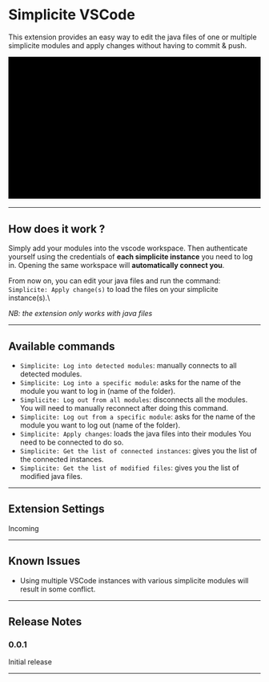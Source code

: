 # Simplicite VSCode

This extension provides an easy way to edit the java files of one or multiple simplicite modules and apply changes without having to commit & push.


![login-apply](images/login-apply.gif)

---

## How does it work ?

Simply add your modules into the vscode workspace. Then authenticate yourself using the credentials of **each simplicite instance** you need to log in.
Opening the same workspace will **automatically connect you**.

From now on, you can edit your java files and run the command: `Simplicite: Apply change(s)` to load the files on your simplicite instance(s).\

*NB: the extension only works with java files*

---

## Available commands
* `Simplicite: Log into detected modules`: manually connects to all detected modules.
* `Simplicite: Log into a specific module`: asks for the name of the module you want to log in (name of the folder).
* `Simplicite: Log out from all modules`: disconnects all the modules. You will need to manually reconnect after doing this command.
* `Simplicite: Log out from a specific module`: asks for the name of the module you want to log out (name of the folder). 
* `Simplicite: Apply changes`: loads the java files into their modules You need to be connected to do so.
* `Simplicite: Get the list of connected instances`: gives you the list of the connected instances.
* `Simplicite: Get the list of modified files`: gives you the list of modified java files.

---

## Extension Settings

Incoming

---

## Known Issues

* Using multiple VSCode instances with various simplicite modules will result in some conflict.

---

## Release Notes

### 0.0.1

Initial release

---
